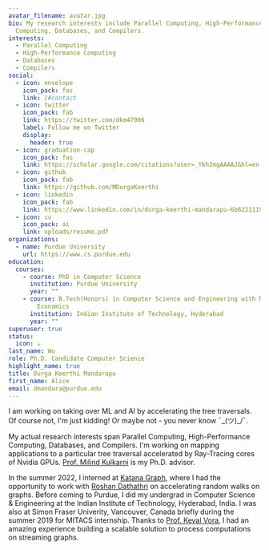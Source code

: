 ```yaml
---
avatar_filename: avatar.jpg
bio: My research interests include Parallel Computing, High-Performance
  Computing, Databases, and Compilers.
interests:
  - Parallel Computing
  - High-Performance Computing
  - Databases
  - Compilers
social:
  - icon: envelope
    icon_pack: fas
    link: /#contact
  - icon: twitter
    icon_pack: fab
    link: https://twitter.com/dkm47906
    label: Follow me on Twitter
    display:
      header: true
  - icon: graduation-cap
    icon_pack: fas
    link: https://scholar.google.com/citations?user=_Ykh2mgAAAAJ&hl=en
  - icon: github
    icon_pack: fab
    link: https://github.com/MDurgaKeerthi
  - icon: linkedin
    icon_pack: fab
    link: https://www.linkedin.com/in/durga-keerthi-mandarapu-6b6221119/
  - icon: cv
    icon_pack: ai
    link: uploads/resume.pdf
organizations:
  - name: Purdue University
    url: https://www.cs.purdue.edu
education:
  courses:
    - course: PhD in Computer Science
      institution: Purdue University
      year: ""
    - course: B.Tech(Honors) in Computer Science and Engineering with Minor in
        Economics
      institution: Indian Institute of Technology, Hyderabad
      year: ""
superuser: true
status:
  icon: ☕️
last_name: Wu
role: Ph.D. Candidate Computer Science
highlight_name: true
title: Durga Keerthi Mandarapu
first_name: Alice
email: dmandara@purdue.edu
---
```

I am working on taking over ML and AI by accelerating the tree traversals. Of course not, I'm just kidding! Or maybe not - you never know  ¯\_(ツ)\_/¯. 

My actual research interests span Parallel Computing, High-Performance Computing, Databases, and Compilers. I'm working on mapping applications to a particular tree traversal accelerated by Ray-Tracing cores of Nvidia GPUs. <a href="https://engineering.purdue.edu/~milind/" target="_blank">Prof. Milind Kulkarni</a> is my Ph.D. advisor. 

In the summer 2022, I interned at <a href="https://katanagraph.ai/" target="_blank">Katana Graph</a>, where I had the opportunity to work with <a href="https://roshandathathri.github.io/" target="_blank">Roshan Dathathri</a> on accelerating random walks on graphs. Before coming to Purdue, I did my undergrad in Computer Science & Engineering at the Indian Institute of Technology, Hyderabad, India. I was also at Simon Fraser Univerity, Vancouver, Canada briefly during the summer 2019 for MITACS internship. Thanks to <a href="https://www.cs.sfu.ca/~keval/" target="_blank">Prof. Keval Vora</a>, I had an amazing experience building a scalable solution to process computations on streaming graphs.
						

```

```
